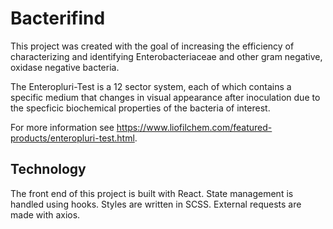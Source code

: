 # Bacterifind

This project was created with the goal of increasing the efficiency of characterizing and identifying Enterobacteriaceae and other gram negative, oxidase negative bacteria.

The Enteropluri-Test is a 12 sector system, each of which contains a specific medium that changes in visual appearance after inoculation due to the specficic biochemical properties of the bacteria of interest.

For more information see https://www.liofilchem.com/featured-products/enteropluri-test.html.

## Technology

The front end of this project is built with React. State management is handled using hooks. Styles are written in SCSS. External requests are made with axios.
